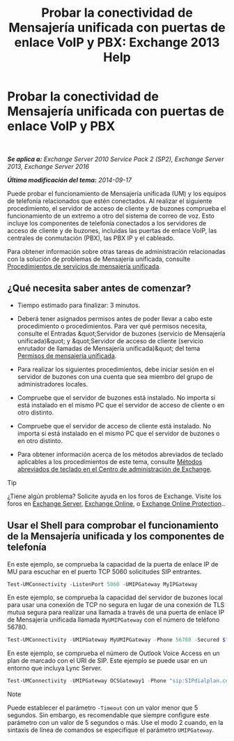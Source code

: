 ﻿---
title: 'Probar la conectividad de Mensajería unificada con puertas de enlace VoIP y PBX: Exchange 2013 Help'
TOCTitle: Probar la conectividad de Mensajería unificada con puertas de enlace VoIP y PBX
ms:assetid: 2aca8631-a99a-4e29-aff0-e462385f03b2
ms:mtpsurl: https://technet.microsoft.com/es-es/library/Aa996906(v=EXCHG.150)
ms:contentKeyID: 56271497
ms.date: 05/22/2018
mtps_version: v=EXCHG.150
ms.translationtype: MT
---

# Probar la conectividad de Mensajería unificada con puertas de enlace VoIP y PBX

 

_**Se aplica a:** Exchange Server 2010 Service Pack 2 (SP2), Exchange Server 2013, Exchange Server 2016_

_**Última modificación del tema:** 2014-09-17_

Puede probar el funcionamiento de Mensajería unificada (UM) y los equipos de telefonía relacionados que estén conectados. Al realizar el siguiente procedimiento, el servidor de acceso de cliente y de buzones comprueba el funcionamiento de un extremo a otro del sistema de correo de voz. Esto incluye los componentes de telefonía conectados a los servidores de acceso de cliente y de buzones, incluidas las puertas de enlace VoIP, las centrales de conmutación (PBX), las PBX IP y el cableado.

Para obtener información sobre otras tareas de administración relacionadas con la solución de problemas de Mensajería unificada, consulte [Procedimientos de servicios de mensajería unificada](um-services-procedures-exchange-2013-help.md).

## ¿Qué necesita saber antes de comenzar?

  - Tiempo estimado para finalizar: 3 minutos.

  - Deberá tener asignados permisos antes de poder llevar a cabo este procedimiento o procedimientos. Para ver qué permisos necesita, consulte el Entradas \&quot;Servidor de buzones (servicio de Mensajería unificada)\&quot; y \&quot;Servidor de acceso de cliente (servicio enrutador de llamadas de Mensajería unificada)\&quot; del tema [Permisos de mensajería unificada](unified-messaging-permissions-exchange-2013-help.md).

  - Para realizar los siguientes procedimientos, debe iniciar sesión en el servidor de buzones con una cuenta que sea miembro del grupo de administradores locales.

  - Compruebe que el servidor de buzones está instalado. No importa si está instalado en el mismo PC que el servidor de acceso de cliente o en otro distinto.

  - Compruebe que el servidor de acceso de cliente está instalado. No importa si está instalado en el mismo PC que el servidor de buzones o en otro distinto.

  - Para obtener información acerca de los métodos abreviados de teclado aplicables a los procedimientos de este tema, consulte [Métodos abreviados de teclado en el Centro de administración de Exchange](keyboard-shortcuts-in-the-exchange-admin-center-exchange-online-protection-help.md).


> [!TIP]
> ¿Tiene algún problema? Solicite ayuda en los foros de Exchange. Visite los foros en <A href="https://go.microsoft.com/fwlink/p/?linkid=60612">Exchange Server</A>, <A href="https://go.microsoft.com/fwlink/p/?linkid=267542">Exchange Online</A>, o <A href="https://go.microsoft.com/fwlink/p/?linkid=285351">Exchange Online Protection</A>..



## Usar el Shell para comprobar el funcionamiento de la Mensajería unificada y los componentes de telefonía

En este ejemplo, se comprueba la capacidad de la puerta de enlace IP de MU para escuchar en el puerto TCP 5060 solicitudes SIP entrantes.

```powershell
Test-UMConnectivity -ListenPort 5060 -UMIPGateway MyIPGateway
```

En este ejemplo, se comprueba la capacidad del servidor de buzones local para usar una conexión de TCP no segura en lugar de una conexión de TLS mutua segura para realizar una llamada a través de una puerta de enlace IP de Mensajería unificada llamada `MyUMIPGateway` con el número de teléfono 56780.

```powershell
Test-UMConnectivity -UMIPGateway MyUMIPGateway -Phone 56780 -Secured $false
```

En este ejemplo, se comprueba el número de Outlook Voice Access en un plan de marcado con el URI de SIP. Este ejemplo se puede usar en un entorno que incluya Lync Server.

```powershell
Test-UMConnectivity -UMIPGateway OCSGateway1 -Phone "sip:SIPdialplan.contoso.com@contoso.com"
```


> [!NOTE]
> Puede establecer el parámetro <CODE>-Timeout</CODE> con un valor menor que 5 segundos. Sin embargo, es recomendable que siempre configure este parámetro con un valor de 5 segundos o más. Use el modo 2 cuando, en la sintaxis de línea de comandos se especifique el parámetro <CODE>&shy;UMIPGateway</CODE>.


